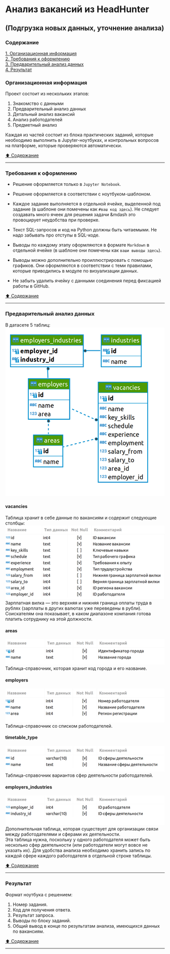 # Анализ вакансий из HeadHunter #

## (Подгрузка новых данных, уточнение анализа) ##

### Содержание ###

[1. Организационная информация](#организационная-информация)    
[2. Требования к оформлению](#требования-к-оформлению)    
[3. Предварительный анализ данных](#предварительный-анализ-данных)    
[4. Результат](#результат)    

### Организационная информация ###

Проект состоит из нескольких этапов:

1. Знакомство с данными
2. Предварительный анализ данных
3. Детальный анализ вакансий
4. Анализ работодателей
5. Предметный анализ

Каждая из частей состоит из блока практических заданий, которые необходимо
выполнить в Jupyter-ноутбуках, и контрольных вопросов на платформе, которые
проверяются автоматически.

[:arrow_up: Содержание](#содержание)

----

### Требования к оформлению ###

- Решение оформляется только в `Jupyter Notebook`.

- Решение оформляется в соответствии с ноутбуком-шаблоном.

- Каждое задание выполняется в отдельной ячейке, выделенной под задание (в
шаблоне они помечены как `#ваш код здесь`). Не следует создавать много ячеек для
решения задачи&nbsp;&mdash это провоцирует неудобства при проверке.

- Текст SQL-запросов и код на Python должны быть читаемыми. Не надо забывать про
отступы в SQL-коде.

- Выводы по каждому этапу оформляются в формате `Markdown` в отдельной ячейке (в
шаблоне они помечены как `ваши выводы здесь`).

- Выводы можно дополнительно проиллюстрировать с помощью графиков. Они
оформляются в соответствии с теми правилами, которые приводились в модуле по
визуализации данных.

- Не забыть удалить ячейку с данными соединения перед фиксацией работы в GitHub.

[:arrow_up: Содержание](#содержание)

----

### Предварительный анализ данных ###

В датасете 5 таблиц:    
![Схема таблиц](schema.png)

#### vacancies ####

Таблица хранит в себе данные по вакансиям и содержит следующие столбцы:    
![vacancies table](vacancies.png)    
Зарплатная вилка&nbsp;&mdash; это верхняя и нижняя граница оплаты труда в рублях
(зарплаты в других валютах уже переведены в рубли). Соискателям она показывает,
в каком диапазоне компания готова платить сотруднику на этой должности.

#### areas ####

![areas table](areas.png)    
Таблица-справочник, которая хранит код города и его название.    

#### employers ####

![employers table](employers.png)    
Таблица-справочник со списком работодателей.    

#### timetable_type ####

![industries table](industries.png)    
Таблица-справочник вариантов сфер деятельности работодателей.    

#### employers_industries ####

![employers_industries table](employers_industries.png)
Дополнительная таблица, которая существует для организации связи между
работодателями и сферами их деятельности.    
Эта таблица нужна, поскольку у одного работодателя может быть несколько сфер
деятельности (или работодатели могут вовсе не указать их). Для удобства анализа
необходимо хранить запись по каждой сфере каждого работодателя в отдельной
строке таблицы.

[:arrow_up: Содержание](#содержание)

----

### Результат ###

Формат ноутбука с решением:

1. Номер задания.
2. Код для получения ответа.
3. Результат запроса.
4. Выводы по блоку заданий.
5. Общий вывод в конце по результатам анализа, имеющихся данных по вакансиям.

[:arrow_up: Содержание](#содержание)

----
